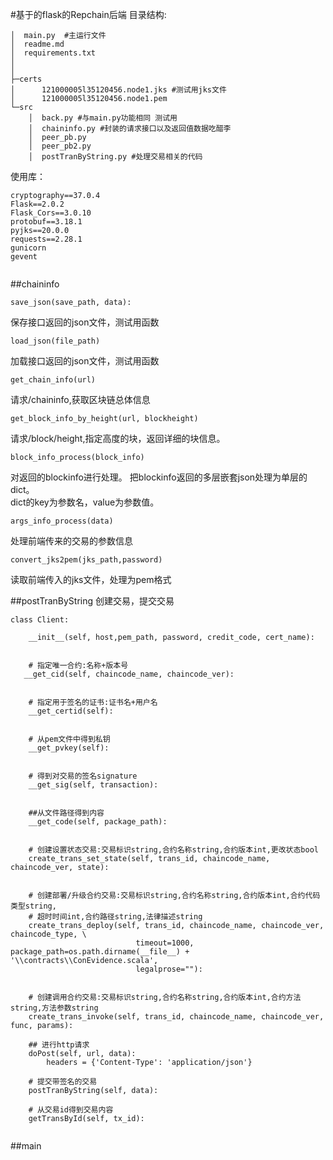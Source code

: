 #基于的flask的Repchain后端
目录结构:
```
│  main.py  #主运行文件
│  readme.md 
│  requirements.txt
│  
│              
├─certs
│      121000005l35120456.node1.jks #测试用jks文件
│      121000005l35120456.node1.pem
└─src
    │  back.py #与main.py功能相同 测试用
    │  chaininfo.py #封装的请求接口以及返回值数据吃醋李
    │  peer_pb.py
    │  peer_pb2.py
    │  postTranByString.py #处理交易相关的代码
```
 
使用库：
```
cryptography==37.0.4
Flask==2.0.2
Flask_Cors==3.0.10
protobuf==3.18.1
pyjks==20.0.0
requests==2.28.1
gunicorn
gevent


```

##chaininfo

```
save_json(save_path, data):
```
保存接口返回的json文件，测试用函数

```
load_json(file_path)
```
加载接口返回的json文件，测试用函数
```
get_chain_info(url)
```
请求/chaininfo,获取区块链总体信息
```
get_block_info_by_height(url, blockheight)
```
请求/block/height,指定高度的块，返回详细的块信息。
```
block_info_process(block_info)
```
对返回的blockinfo进行处理。
把blockinfo返回的多层嵌套json处理为单层的dict。  
dict的key为参数名，value为参数值。


```
args_info_process(data)
```
处理前端传来的交易的参数信息
```
convert_jks2pem(jks_path,password)
```
读取前端传入的jks文件，处理为pem格式

##postTranByString
创建交易，提交交易
```
class Client:
    
    __init__(self, host,pem_path, password, credit_code, cert_name):
     

    # 指定唯一合约:名称+版本号
   __get_cid(self, chaincode_name, chaincode_ver):
  

    # 指定用于签名的证书:证书名+用户名
    __get_certid(self):
       

    # 从pem文件中得到私钥
    __get_pvkey(self):
 

    # 得到对交易的签名signature
    __get_sig(self, transaction):
       

    ##从文件路径得到内容
    __get_code(self, package_path):
       

    # 创建设置状态交易:交易标识string,合约名称string,合约版本int,更改状态bool
    create_trans_set_state(self, trans_id, chaincode_name, chaincode_ver, state):
 

    # 创建部署/升级合约交易:交易标识string,合约名称string,合约版本int,合约代码类型string,
    # 超时时间int,合约路径string,法律描述string
    create_trans_deploy(self, trans_id, chaincode_name, chaincode_ver, chaincode_type, \
                            timeout=1000, package_path=os.path.dirname(__file__) + '\\contracts\\ConEvidence.scala',
                            legalprose=""):


    # 创建调用合约交易:交易标识string,合约名称string,合约版本int,合约方法string,方法参数string
    create_trans_invoke(self, trans_id, chaincode_name, chaincode_ver, func, params):
        
    ## 进行http请求
    doPost(self, url, data):
        headers = {'Content-Type': 'application/json'}
        
    # 提交带签名的交易
    postTranByString(self, data):
       
    # 从交易id得到交易内容
    getTransById(self, tx_id):
        
```

##main
